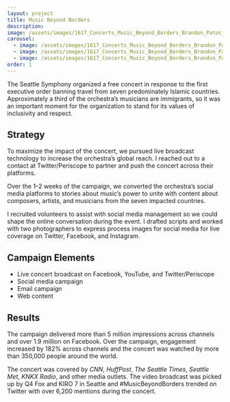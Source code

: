 ```yaml
---
layout: project
title: Music Beyond Borders
description:
image: /assets/images/1617_Concerts_Music_Beyond_Borders_Brandon_Patoc_0007.jpg
carousel:
  - image: /assets/images/1617_Concerts_Music_Beyond_Borders_Brandon_Patoc_0007.jpg
  - image: /assets/images/1617_Concerts_Music_Beyond_Borders_Brandon_Patoc_0007.jpg
  - image: /assets/images/1617_Concerts_Music_Beyond_Borders_Brandon_Patoc_0007.jpg
order: 1
---
```


The Seattle Symphony organized a free concert in response to the first executive order banning travel from seven predominately Islamic countries. Approximately a third of the orchestra’s musicians are immigrants, so it was an important moment for the organization to stand for its values of inclusivity and respect.

## Strategy

To maximize the impact of the concert, we pursued live broadcast technology to increase the orchestra’s global reach. I reached out to a contact at Twitter/Periscope to partner and push the concert across their platforms.

Over the 1–2 weeks of the campaign, we converted the orchestra’s social media platforms to stories about music’s power to unite with content about composers, artists, and musicians from the seven impacted countries.

I recruited volunteers to assist with social media management so we could shape the online conversation during the event. I drafted scripts and worked with two photographers to express process images for social media for live coverage on Twitter, Facebook, and Instagram.

## Campaign Elements

* Live concert broadcast on Facebook, YouTube, and Twitter/Periscope
* Social media campaign
* Email campaign
* Web content

## Results

The campaign delivered more than 5 million impressions across channels and over 1.9 million on Facebook. Over the campaign, engagement increased by 182% across channels and the concert was watched by more than 350,000 people around the world.

The concert was covered by _CNN_, _HuffPost_, _The Seattle Times_, _Seattle Met_,  _KNKX Radio_, and other media outlets. The video broadcast was picked up by Q4 Fox and KIRO 7 in Seattle and #MusicBeyondBorders trended on Twitter with over 6,200 mentions during the concert.
